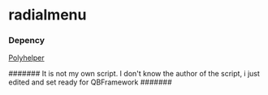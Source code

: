 # radialmenu
### Depency
[Polyhelper]()

####### It is not my own script. I don't know the author of the script, i just edited and set ready for QBFramework #######
